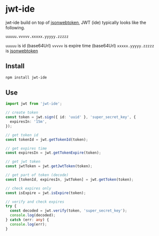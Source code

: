 # jwt-ide

jwt-ide build on top of [jsonwebtoken](https://www.npmjs.com/package/jsonwebtoken), JWT (ide) typically looks like the following.

```text
uuuuu.vvvvv.xxxxx.yyyyy.zzzzz
```

`uuuuu` is id (base64Url)
`vvvvv` is expire time (base64Url)
`xxxxx.yyyyy.zzzzz` is [jsonwebtoken](https://www.npmjs.com/package/jsonwebtoken)

## Install

```bash
npm install jwt-ide
```

## Use

```ts
import jwt from 'jwt-ide';

// create token
const token = jwt.sign({ id: 'uuid' }, 'super_secret_key', {
  expiresIn: '15m',
});

// get token id
const tokenId = jwt.getTokenId(token);

// get expires time
const expiresIn = jwt.getTokenExpire(token);

// get jwt token
const jwtToken = jwt.getJwtToken(token);

// get part of token (decode)
const [tokenId, expiresIn, jwtToken] = jwt.getToken(token);

// check expires only
const isExpire = jwt.isExpire(token);

// verify and check expires
try {
  const decoded = jwt.verify(token, 'super_secret_key');
  console.log(decoded);
} catch (err: any) {
  console.log(err);
}
```
